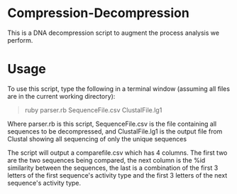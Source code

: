 Compression-Decompression
=========================

This is a DNA decompression script to augment the process analysis we perform. 


Usage
=========================

To use this script, type the following in a terminal window (assuming all files are in the current working directory):

> ruby parser.rb SequenceFile.csv ClustalFile.lg1

Where parser.rb is this script, SequenceFile.csv is the file containing all sequences to be decompressed, and ClustalFile.lg1 is the output file from Clustal showing all sequencing of only the unique sequences

The script will output a comparefile.csv which has 4 columns. The first two are the two sequences being compared, the next column is the %id similarity between the sequences, the last is a combination of the first 3 letters of the first sequence's activity type and the first 3 letters of the next sequence's activity type. 